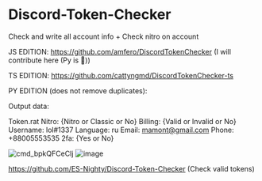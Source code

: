 # Discord-Token-Checker
Check and write all account info + Check nitro on account

JS EDITION: https://github.com/amfero/DiscordTokenChecker (I will contribute here (Py is 🤢))

TS EDITION: https://github.com/cattyngmd/DiscordTokenChecker-ts

PY EDITION (does not remove duplicates):

Output data:

Token.rat Nitro: {Nitro or Classic or No} Billing: {Valid or Invalid or No} Username: lol#1337 Language: ru Email: mamont@gmail.com Phone: +88005553535 2fa: {Yes or No}

![cmd_bpkQFCeCIj](https://user-images.githubusercontent.com/49491499/121934641-01c2d680-cd61-11eb-9c75-1b312bd87081.png)
![image](https://user-images.githubusercontent.com/49491499/121957372-bc5fd280-cd7b-11eb-8ac9-1bd8beb051b1.png)

https://github.com/ES-Nighty/Discord-Token-Checker (Check valid tokens)
